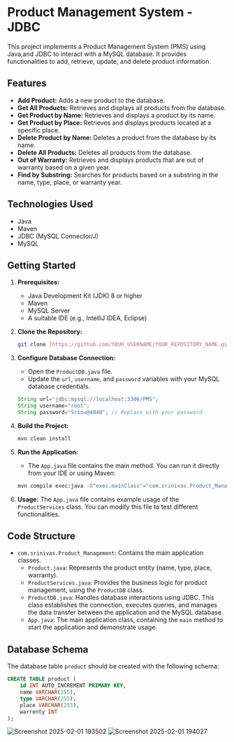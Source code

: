 # Product Management System - JDBC

This project implements a Product Management System (PMS) using Java,and JDBC to interact with a MySQL database. 
It provides functionalities to add, retrieve, update, and delete product information.

## Features

*   **Add Product:** Adds a new product to the database.
*   **Get All Products:** Retrieves and displays all products from the database.
*   **Get Product by Name:** Retrieves and displays a product by its name.
*   **Get Product by Place:** Retrieves and displays products located at a specific place.
*   **Delete Product by Name:** Deletes a product from the database by its name.
*   **Delete All Products:** Deletes all products from the database.
*   **Out of Warranty:** Retrieves and displays products that are out of warranty based on a given year.
*   **Find by Substring:** Searches for products based on a substring in the name, type, place, or warranty year.

## Technologies Used

*   Java
*   Maven
*   JDBC (MySQL Connector/J)
*   MySQL

## Getting Started

1.  **Prerequisites:**
    *   Java Development Kit (JDK) 8 or higher
    *   Maven
    *   MySQL Server
    *   A suitable IDE (e.g., IntelliJ IDEA, Eclipse)

2.  **Clone the Repository:**

    ```bash
    git clone [https://github.com/YOUR_USERNAME/YOUR_REPOSITORY_NAME.git](https://www.google.com/search?q=https://github.com/YOUR_USERNAME/YOUR_REPOSITORY_NAME.git)
    ```

3.  **Configure Database Connection:**
    *   Open the `ProductDB.java` file.
    *   Update the `url`, `username`, and `password` variables with your MySQL database credentials.

    ```java
    String url="jdbc:mysql://localhost:3306/PMS";
    String username="root";
    String password="Srinu@4848"; // Replace with your password
    ```

4.  **Build the Project:**

    ```bash
    mvn clean install
    ```

5.  **Run the Application:**
    *  The `App.java` file contains the main method. You can run it directly from your IDE or using Maven:
    ```bash
    mvn compile exec:java -D"exec.mainClass"="com.srinivas.Product_Management.App"
    ```

6.  **Usage:**
    The `App.java` file contains example usage of the `ProductServices` class. You can modify this file to test different functionalities.

## Code Structure

*   `com.srinivas.Product_Management`: Contains the main application classes.
    *   `Product.java`: Represents the product entity (name, type, place, warranty).
    *   `ProductServices.java`: Provides the business logic for product management, using the `ProductDB` class.
    *   `ProductDB.java`: Handles database interactions using JDBC.  This class establishes the connection, executes queries, and manages the data transfer between the application and the MySQL database.
    *   `App.java`: The main application class, containing the `main` method to start the application and demonstrate usage.

## Database Schema

The database table `product` should be created with the following schema:

```sql
CREATE TABLE product (
    id INT AUTO_INCREMENT PRIMARY KEY,
    name VARCHAR(255),
    type VARCHAR(255),
    place VARCHAR(255),
    warrenty INT
);
```
![Screenshot 2025-02-01 193502](https://github.com/user-attachments/assets/30007136-916b-4832-808f-bef7307fb158)
![Screenshot 2025-02-01 194027](https://github.com/user-attachments/assets/380311d3-a766-4153-8293-9ee89974f2a7)

